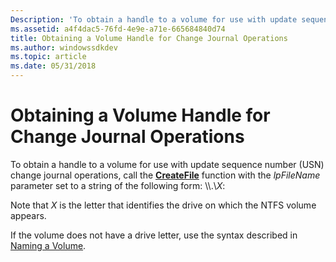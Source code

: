 ```yaml
---
Description: 'To obtain a handle to a volume for use with update sequence number (USN) change journal operations, call the CreateFile function with the lpFileName parameter set to a string of the following form: \\\\.\\X.'
ms.assetid: a4f4dac5-76fd-4e9e-a71e-665684840d74
title: Obtaining a Volume Handle for Change Journal Operations
ms.author: windowssdkdev
ms.topic: article
ms.date: 05/31/2018
---
```


# Obtaining a Volume Handle for Change Journal Operations

To obtain a handle to a volume for use with update sequence number (USN) change journal operations, call the [**CreateFile**](/windows/desktop/api/FileAPI/nf-fileapi-createfilea) function with the *lpFileName* parameter set to a string of the following form: \\\\.\\*X*:

Note that *X* is the letter that identifies the drive on which the NTFS volume appears.

If the volume does not have a drive letter, use the syntax described in [Naming a Volume](naming-a-volume.md).

 

 



